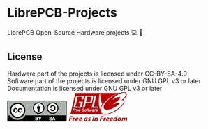 # LibrePCB-Projects
LibrePCB Open-Source Hardware projects
💻 🚀 
## License
Hardware part of the projects is licensed under CC-BY-SA-4.0  
Software part of the projects is licensed under GNU GPL v3 or later  
Documentation is licensed under GNU GPL v3 or later    		
  ![by-sa ](by-sa.png "by-sa") ![gplv3 ](gplv3.png "gplv3") 
